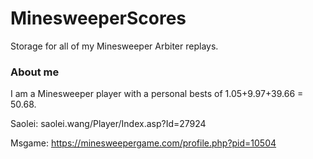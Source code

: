 # MinesweeperScores

Storage for all of my Minesweeper Arbiter replays.

### About me

I am a Minesweeper player with a personal bests of 1.05+9.97+39.66 = 50.68.

Saolei: saolei.wang/Player/Index.asp?Id=27924

Msgame: https://minesweepergame.com/profile.php?pid=10504